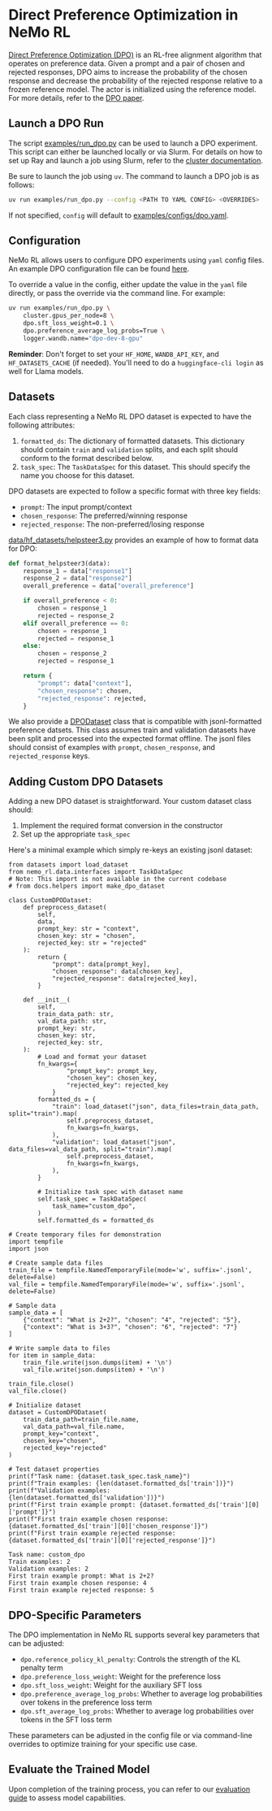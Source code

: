 # Direct Preference Optimization in NeMo RL

[Direct Preference Optimization (DPO)](https://arxiv.org/pdf/2305.18290) is an RL-free alignment algorithm that operates on preference data. Given a prompt and a pair of chosen and rejected responses, DPO aims
to increase the probability of the chosen response and decrease the probability of the rejected response relative to a frozen reference model. The actor is initialized using the reference model. For more details, refer to the
[DPO paper](https://arxiv.org/pdf/2305.18290).

## Launch a DPO Run

The script [examples/run_dpo.py](../../examples/run_dpo.py) can be used to launch a DPO experiment. This script can either be launched locally or via Slurm. For details on how to set up Ray and launch a job using Slurm, refer to the [cluster documentation](../../get-started/cluster.md).

Be sure to launch the job using `uv`. The command to launch a DPO job is as follows:
```bash
uv run examples/run_dpo.py --config <PATH TO YAML CONFIG> <OVERRIDES>
```
If not specified, `config` will default to [examples/configs/dpo.yaml](../../examples/configs/dpo.yaml).

## Configuration

NeMo RL allows users to configure DPO experiments using `yaml` config files. An example DPO configuration file can be found [here](../../examples/configs/dpo.yaml).

To override a value in the config, either update the value in the `yaml` file directly, or pass the override via the command line. For example:

```bash
uv run examples/run_dpo.py \
    cluster.gpus_per_node=8 \
    dpo.sft_loss_weight=0.1 \
    dpo.preference_average_log_probs=True \
    logger.wandb.name="dpo-dev-8-gpu"
```

**Reminder**: Don't forget to set your `HF_HOME`, `WANDB_API_KEY`, and `HF_DATASETS_CACHE` (if needed). You'll need to do a `huggingface-cli login` as well for Llama models.

## Datasets

Each class representing a NeMo RL DPO dataset is expected to have the following attributes:
1. `formatted_ds`: The dictionary of formatted datasets. This dictionary should contain `train` and `validation` splits, and each split should conform to the format described below.
2. `task_spec`: The `TaskDataSpec` for this dataset. This should specify the name you choose for this dataset.

DPO datasets are expected to follow a specific format with three key fields:
- `prompt`: The input prompt/context
- `chosen_response`: The preferred/winning response
- `rejected_response`: The non-preferred/losing response

[data/hf_datasets/helpsteer3.py](../../nemo_rl/data/hf_datasets/helpsteer3.py) provides an example of how to format data for DPO:

```python
def format_helpsteer3(data):
    response_1 = data["response1"]
    response_2 = data["response2"]
    overall_preference = data["overall_preference"]

    if overall_preference < 0:
        chosen = response_1
        rejected = response_2
    elif overall_preference == 0:
        chosen = response_1
        rejected = response_1
    else:
        chosen = response_2
        rejected = response_1

    return {
        "prompt": data["context"],
        "chosen_response": chosen,
        "rejected_response": rejected,
    }
```

We also provide a [DPODataset](../../nemo_rl/data/hf_datasets/dpo.py) class that is compatible with jsonl-formatted preference datsets. This class assumes train and validation datasets have been split and processed into the expected format offline. The jsonl files should consist of examples with `prompt`, `chosen_response`, and `rejected_response` keys.

## Adding Custom DPO Datasets

Adding a new DPO dataset is straightforward. Your custom dataset class should:
1. Implement the required format conversion in the constructor
2. Set up the appropriate `task_spec`

Here's a minimal example which simply re-keys an existing jsonl dataset:

```{testcode}
from datasets import load_dataset
from nemo_rl.data.interfaces import TaskDataSpec
# Note: This import is not available in the current codebase
# from docs.helpers import make_dpo_dataset

class CustomDPODataset:
    def preprocess_dataset(
        self,
        data,
        prompt_key: str = "context",
        chosen_key: str = "chosen",
        rejected_key: str = "rejected"
    ):
        return {
            "prompt": data[prompt_key],
            "chosen_response": data[chosen_key],
            "rejected_response": data[rejected_key],
        }
    
    def __init__(
        self,
        train_data_path: str,
        val_data_path: str,
        prompt_key: str,
        chosen_key: str,
        rejected_key: str,
    ):
        # Load and format your dataset
        fn_kwargs={
                "prompt_key": prompt_key, 
                "chosen_key": chosen_key, 
                "rejected_key": rejected_key
            }
        formatted_ds = {
            "train": load_dataset("json", data_files=train_data_path, split="train").map(
                self.preprocess_dataset, 
                fn_kwargs=fn_kwargs,
            ),
            "validation": load_dataset("json", data_files=val_data_path, split="train").map(
                self.preprocess_dataset, 
                fn_kwargs=fn_kwargs,
            ),
        }
        
        # Initialize task spec with dataset name
        self.task_spec = TaskDataSpec(
            task_name="custom_dpo",
        )
        self.formatted_ds = formatted_ds

# Create temporary files for demonstration
import tempfile
import json

# Create sample data files
train_file = tempfile.NamedTemporaryFile(mode='w', suffix='.jsonl', delete=False)
val_file = tempfile.NamedTemporaryFile(mode='w', suffix='.jsonl', delete=False)

# Sample data
sample_data = [
    {"context": "What is 2+2?", "chosen": "4", "rejected": "5"},
    {"context": "What is 3+3?", "chosen": "6", "rejected": "7"}
]

# Write sample data to files
for item in sample_data:
    train_file.write(json.dumps(item) + '\n')
    val_file.write(json.dumps(item) + '\n')

train_file.close()
val_file.close()

# Initialize dataset
dataset = CustomDPODataset(
    train_data_path=train_file.name,
    val_data_path=val_file.name,
    prompt_key="context",
    chosen_key="chosen",
    rejected_key="rejected"
)

# Test dataset properties
print(f"Task name: {dataset.task_spec.task_name}")
print(f"Train examples: {len(dataset.formatted_ds['train'])}")
print(f"Validation examples: {len(dataset.formatted_ds['validation'])}")
print(f"First train example prompt: {dataset.formatted_ds['train'][0]['prompt']}")
print(f"First train example chosen response: {dataset.formatted_ds['train'][0]['chosen_response']}")
print(f"First train example rejected response: {dataset.formatted_ds['train'][0]['rejected_response']}")
```

```{testoutput}
Task name: custom_dpo
Train examples: 2
Validation examples: 2
First train example prompt: What is 2+2?
First train example chosen response: 4
First train example rejected response: 5
```

## DPO-Specific Parameters

The DPO implementation in NeMo RL supports several key parameters that can be adjusted:

- `dpo.reference_policy_kl_penalty`: Controls the strength of the KL penalty term
- `dpo.preference_loss_weight`: Weight for the preference loss
- `dpo.sft_loss_weight`: Weight for the auxiliary SFT loss
- `dpo.preference_average_log_probs`: Whether to average log probabilities over tokens in the preference loss term
- `dpo.sft_average_log_probs`: Whether to average log probabilities over tokens in the SFT loss term

These parameters can be adjusted in the config file or via command-line overrides to optimize training for your specific use case.

## Evaluate the Trained Model

Upon completion of the training process, you can refer to our [evaluation guide](eval.md) to assess model capabilities.
